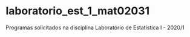# laboratorio_est_1_mat02031
Programas solicitados na disciplina Laboratório de Estatística  I - 2020/1
